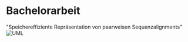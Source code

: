 # Bachelorarbeit
"Speichereffiziente Repräsentation von paarweisen Sequenzalignments"
![UML](https://raw.github.com/bachelorarbeit-wiese/master/UML.png?raw=true)
